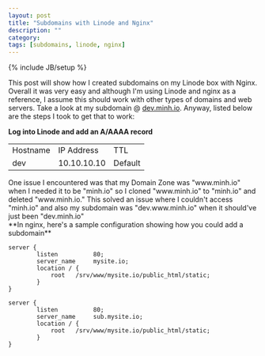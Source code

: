 ```yaml
---
layout: post
title: "Subdomains with Linode and Nginx"
description: ""
category: 
tags: [subdomains, linode, nginx]
---
```

{% include JB/setup %}

This post will show how I created subdomains on my Linode box with Nginx. Overall it was
very easy and although I'm using Linode and nginx as a reference, I assume this should work
with other types of domains and web servers. Take a look at my subdomain @ [dev.minh.io](http://dev.minh.io "dev.minh.io").
Anyway, listed below are the steps I took to get that to work:

**Log into Linode and add an A/AAAA record**
<table class="table">
    <tr>
        <td>Hostname</td>
        <td>IP Address</td>
        <td>TTL</td>
    </tr>
    <tr>
        <td>dev</td>
        <td>10.10.10.10</td>
        <td>Default</td>
    </tr>
</table>
One issue I encountered was that my Domain Zone was "www.minh.io" when 
I needed it to be "minh.io" so I cloned "www.minh.io" to "minh.io" and deleted 
"www.minh.io." This solved an issue where I couldn't access "minh.io"
and also my subdomain was "dev.www.minh.io" when it should've just been "dev.minh.io"

<br>
**In nginx, here's a sample configuration showing how you could add a subdomain**

<pre><code class="no-highlight">server {
        listen          80;
        server_name     mysite.io;
        location / {
            root   /srv/www/mysite.io/public_html/static;
        }
}

server {
        listen          80;
        server_name     sub.mysite.io;
        location / {
            root   /srv/www/mysite.io/public_html/static;
        }
}
</code></pre>